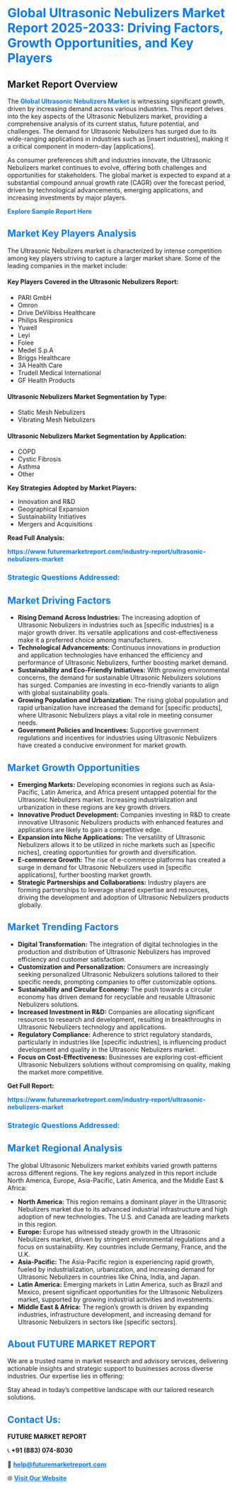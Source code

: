 <h1 style="color: #007BFF;">Global Ultrasonic Nebulizers Market Report 2025-2033: Driving Factors, Growth Opportunities, and Key Players</h1>

<section id="overview">
<h2>Market Report Overview</h2>
<p>The <a href="https://www.futuremarketreport.com/industry-report/ultrasonic-nebulizers-market" style="color: #007BFF; text-decoration: none;"><strong>Global Ultrasonic Nebulizers Market</strong></a> is witnessing significant growth, driven by increasing demand across various industries. This report delves into the key aspects of the Ultrasonic Nebulizers market, providing a comprehensive analysis of its current status, future potential, and challenges. The demand for Ultrasonic Nebulizers has surged due to its wide-ranging applications in industries such as [insert industries], making it a critical component in modern-day [applications].</p>
<p>As consumer preferences shift and industries innovate, the Ultrasonic Nebulizers market continues to evolve, offering both challenges and opportunities for stakeholders. The global market is expected to expand at a substantial compound annual growth rate (CAGR) over the forecast period, driven by technological advancements, emerging applications, and increasing investments by major players.</p>
</section>

<section id="overview">
<p><a href="https://www.futuremarketreport.com/request-sample/reportId=36160" style="color: #007BFF; text-decoration: none;"><strong>Explore Sample Report Here</strong></a></p>
</section>

<section id="key-players">
<h2 style="color: #007BFF;">Market Key Players Analysis</h2>
<p>The Ultrasonic Nebulizers market is characterized by intense competition among key players striving to capture a larger market share. Some of the leading companies in the market include:</p>
<h4>Key Players Covered in the Ultrasonic Nebulizers Report:</h4>
<ul><li>PARI GmbH</li><li>Omron</li><li>Drive DeVilbiss Healthcare</li><li>Philips Respironics</li><li>Yuwell</li><li>Leyi</li><li>Folee</li><li>Medel S.p.A</li><li>Briggs Healthcare</li><li>3A Health Care</li><li>Trudell Medical International</li><li>GF Health Products</li></ul>
<h4>Ultrasonic Nebulizers Market Segmentation by Type:</h4>
<ul><li>Static Mesh Nebulizers</li><li>Vibrating Mesh Nebulizers</li></ul>

<h4>Ultrasonic Nebulizers Market Segmentation by Application:</h4>
<ul><li>COPD</li><li>Cystic Fibrosis</li><li>Asthma</li><li>Other</li></ul>
<p><strong>Key Strategies Adopted by Market Players:</strong></p>
<ul>
<li>Innovation and R&D</li>
<li>Geographical Expansion</li>
<li>Sustainability Initiatives</li>
<li>Mergers and Acquisitions</li>
</ul>
</section>

<section>
<p><strong>Read Full Analysis: </strong></p><a href="https://www.futuremarketreport.com/industry-report/ultrasonic-nebulizers-market" style="color: #007BFF; text-decoration: none;"><strong>https://www.futuremarketreport.com/industry-report/ultrasonic-nebulizers-market</strong></a>
<h3 style="color: #007BFF;">Strategic Questions Addressed:</h3>
</section>

<section id="driving-factors">
<h2 style="color: #007BFF;">Market Driving Factors</h2>
<ul>
<li><strong>Rising Demand Across Industries:</strong> The increasing adoption of Ultrasonic Nebulizers in industries such as [specific industries] is a major growth driver. Its versatile applications and cost-effectiveness make it a preferred choice among manufacturers.</li>
<li><strong>Technological Advancements:</strong> Continuous innovations in production and application technologies have enhanced the efficiency and performance of Ultrasonic Nebulizers, further boosting market demand.</li>
<li><strong>Sustainability and Eco-Friendly Initiatives:</strong> With growing environmental concerns, the demand for sustainable Ultrasonic Nebulizers solutions has surged. Companies are investing in eco-friendly variants to align with global sustainability goals.</li>
<li><strong>Growing Population and Urbanization:</strong> The rising global population and rapid urbanization have increased the demand for [specific products], where Ultrasonic Nebulizers plays a vital role in meeting consumer needs.</li>
<li><strong>Government Policies and Incentives:</strong> Supportive government regulations and incentives for industries using Ultrasonic Nebulizers have created a conducive environment for market growth.</li>
</ul>
</section>

<section id="growth-opportunities">
<h2 style="color: #007BFF;">Market Growth Opportunities</h2>
<ul>
<li><strong>Emerging Markets:</strong> Developing economies in regions such as Asia-Pacific, Latin America, and Africa present untapped potential for the Ultrasonic Nebulizers market. Increasing industrialization and urbanization in these regions are key growth drivers.</li>
<li><strong>Innovative Product Development:</strong> Companies investing in R&D to create innovative Ultrasonic Nebulizers products with enhanced features and applications are likely to gain a competitive edge.</li>
<li><strong>Expansion into Niche Applications:</strong> The versatility of Ultrasonic Nebulizers allows it to be utilized in niche markets such as [specific niches], creating opportunities for growth and diversification.</li>
<li><strong>E-commerce Growth:</strong> The rise of e-commerce platforms has created a surge in demand for Ultrasonic Nebulizers used in [specific applications], further boosting market growth.</li>
<li><strong>Strategic Partnerships and Collaborations:</strong> Industry players are forming partnerships to leverage shared expertise and resources, driving the development and adoption of Ultrasonic Nebulizers products globally.</li>
</ul>
</section>

<section id="trending-factors">
<h2 style="color: #007BFF;">Market Trending Factors</h2>
<ul>
<li><strong>Digital Transformation:</strong> The integration of digital technologies in the production and distribution of Ultrasonic Nebulizers has improved efficiency and customer satisfaction.</li>
<li><strong>Customization and Personalization:</strong> Consumers are increasingly seeking personalized Ultrasonic Nebulizers solutions tailored to their specific needs, prompting companies to offer customizable options.</li>
<li><strong>Sustainability and Circular Economy:</strong> The push towards a circular economy has driven demand for recyclable and reusable Ultrasonic Nebulizers solutions.</li>
<li><strong>Increased Investment in R&D:</strong> Companies are allocating significant resources to research and development, resulting in breakthroughs in Ultrasonic Nebulizers technology and applications.</li>
<li><strong>Regulatory Compliance:</strong> Adherence to strict regulatory standards, particularly in industries like [specific industries], is influencing product development and quality in the Ultrasonic Nebulizers market.</li>
<li><strong>Focus on Cost-Effectiveness:</strong> Businesses are exploring cost-efficient Ultrasonic Nebulizers solutions without compromising on quality, making the market more competitive.</li>
</ul>
</section>

<section>
<p><strong>Get Full Report: </strong></p><a href="https://www.futuremarketreport.com/industry-report/ultrasonic-nebulizers-market" style="color: #007BFF; text-decoration: none;"><strong>https://www.futuremarketreport.com/industry-report/ultrasonic-nebulizers-market</strong></a>
<h3 style="color: #007BFF;">Strategic Questions Addressed:</h3>
</section>


<section id="regional-analysis">
<h2 style="color: #007BFF;">Market Regional Analysis</h2>
<p>The global Ultrasonic Nebulizers market exhibits varied growth patterns across different regions. The key regions analyzed in this report include North America, Europe, Asia-Pacific, Latin America, and the Middle East & Africa:</p>
<ul>
<li><strong>North America:</strong> This region remains a dominant player in the Ultrasonic Nebulizers market due to its advanced industrial infrastructure and high adoption of new technologies. The U.S. and Canada are leading markets in this region.</li>
<li><strong>Europe:</strong> Europe has witnessed steady growth in the Ultrasonic Nebulizers market, driven by stringent environmental regulations and a focus on sustainability. Key countries include Germany, France, and the U.K.</li>
<li><strong>Asia-Pacific:</strong> The Asia-Pacific region is experiencing rapid growth, fueled by industrialization, urbanization, and increasing demand for Ultrasonic Nebulizers in countries like China, India, and Japan.</li>
<li><strong>Latin America:</strong> Emerging markets in Latin America, such as Brazil and Mexico, present significant opportunities for the Ultrasonic Nebulizers market, supported by growing industrial activities and investments.</li>
<li><strong>Middle East & Africa:</strong> The region’s growth is driven by expanding industries, infrastructure development, and increasing demand for Ultrasonic Nebulizers in sectors like [specific sectors].</li>
</ul>
</section>

<footer>
<h2 style="color: #007BFF;">About FUTURE MARKET REPORT</h2>
<p>We are a trusted name in market research and advisory services, delivering actionable insights and strategic support to businesses across diverse industries. Our expertise lies in offering:</p>

<p>Stay ahead in today’s competitive landscape with our tailored research solutions.</p>

<h2 style="color: #007BFF;">Contact Us:</h2>
<p><strong>FUTURE MARKET REPORT</strong></p>
<p>📞 <strong>+91 (883) 074-8030</strong></p>
<p>📧 <strong><a href="mailto:help@futuremarketreport.com" style="color: #007BFF;">help@futuremarketreport.com</a></strong></p>
<p>🌐 <strong><a href="https://www.futuremarketreport.com/" style="color: #007BFF;">Visit Our Website</a></strong></p>
</footer>